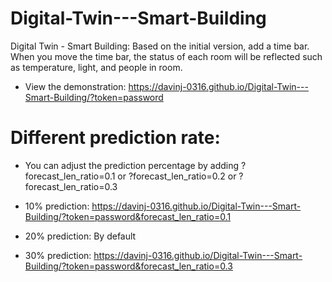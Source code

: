 # Digital-Twin---Smart-Building
Digital Twin - Smart Building: Based on the initial version, add a time bar. When you move the time bar, the status of each room will be reflected such as temperature, light, and people in room.


- View the demonstration: https://davinj-0316.github.io/Digital-Twin---Smart-Building/?token=password

# Different prediction rate:

- You can adjust the prediction percentage by adding ?forecast_len_ratio=0.1 or ?forecast_len_ratio=0.2 or ?forecast_len_ratio=0.3

- 10% prediction: https://davinj-0316.github.io/Digital-Twin---Smart-Building/?token=password&forecast_len_ratio=0.1

- 20% prediction: By default

- 30% prediction: https://davinj-0316.github.io/Digital-Twin---Smart-Building/?token=password&forecast_len_ratio=0.3

